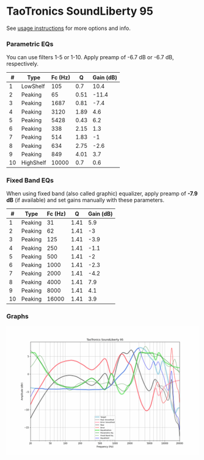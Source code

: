 # TaoTronics SoundLiberty 95
See [usage instructions](https://github.com/jaakkopasanen/AutoEq#usage) for more options and info.

### Parametric EQs
You can use filters 1-5 or 1-10. Apply preamp of -6.7 dB or -6.7 dB, respectively.

|   # | Type      |   Fc (Hz) |    Q |   Gain (dB) |
|-----|-----------|-----------|------|-------------|
|   1 | LowShelf  |       105 | 0.7  |        10.4 |
|   2 | Peaking   |        65 | 0.51 |       -11.4 |
|   3 | Peaking   |      1687 | 0.81 |        -7.4 |
|   4 | Peaking   |      3120 | 1.89 |         4.6 |
|   5 | Peaking   |      5428 | 0.43 |         6.2 |
|   6 | Peaking   |       338 | 2.15 |         1.3 |
|   7 | Peaking   |       514 | 1.83 |        -1   |
|   8 | Peaking   |       634 | 2.75 |        -2.6 |
|   9 | Peaking   |       849 | 4.01 |         3.7 |
|  10 | HighShelf |     10000 | 0.7  |         0.6 |

### Fixed Band EQs
When using fixed band (also called graphic) equalizer, apply preamp of **-7.9 dB** (if available) and set gains manually with these parameters.

|   # | Type    |   Fc (Hz) |    Q |   Gain (dB) |
|-----|---------|-----------|------|-------------|
|   1 | Peaking |        31 | 1.41 |         5.9 |
|   2 | Peaking |        62 | 1.41 |        -3   |
|   3 | Peaking |       125 | 1.41 |        -3.9 |
|   4 | Peaking |       250 | 1.41 |        -1.1 |
|   5 | Peaking |       500 | 1.41 |        -2   |
|   6 | Peaking |      1000 | 1.41 |        -2.3 |
|   7 | Peaking |      2000 | 1.41 |        -4.2 |
|   8 | Peaking |      4000 | 1.41 |         7.9 |
|   9 | Peaking |      8000 | 1.41 |         4.1 |
|  10 | Peaking |     16000 | 1.41 |         3.9 |

### Graphs
![](./TaoTronics%20SoundLiberty%2095.png)
